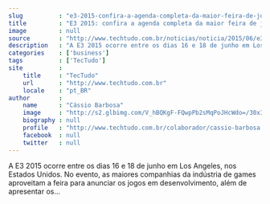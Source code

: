 ```yaml
---
slug          : "e3-2015-confira-a-agenda-completa-da-maior-feira-de-jogos-do-mundo"
title         : "E3 2015: confira a agenda completa da maior feira de jogos do mundo"
image         : null
source        : "http://www.techtudo.com.br/noticias/noticia/2015/06/e3-2015-confira-agenda-completa-da-maior-feira-de-jogos-do-mundo.html"
description   : "A E3 2015 ocorre entre os dias 16 e 18 de junho em Los Angeles, nos Estados Unidos. No evento, as maiores companhias da indústria de games aproveitam a feira para anunciar os jogos em desenvolvimento, além de apresentar os..."
categories    : ['business']
tags          : ['TecTudo']
site          :
    title     : "TecTudo"
    url       : "http://www.techtudo.com.br"
    locale    : "pt_BR"
author        :
    name      : "Cássio Barbosa"
    image     : "http://s2.glbimg.com/V_hBQKgF-FQwpPb2sMqPoJHcWdo=/30x30/s2.glbimg.com/ZWT381mTGuX5gqYlyv3o7KMb7IY=/0x0:200x200/140x140/s.glbimg.com/po/tt2/f/original/2015/05/14/01.jpg"
    biography : null
    profile   : "http://www.techtudo.com.br/colaborador/cassio-barbosa.html"
    facebook  : null
    twitter   : null
---
```


A E3 2015 ocorre entre os dias 16 e 18 de junho em Los Angeles, nos Estados Unidos. No evento, as maiores companhias da indústria de games aproveitam a feira para anunciar os jogos em desenvolvimento, além de apresentar os...
